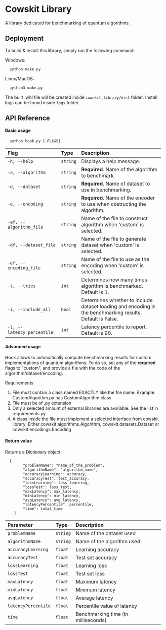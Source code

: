 
# Cowskit Library

A library dedicated for benchmarking of quantum algorithms.




## Deployment

To build & install this library, simply run the following command:

Windows:
```bash
  python make.py
```
Linux/MacOS:
```bash
  python3 make.py
```

The built .whl file will be created inside `cowskit_library/dist` folder.
Install logs can be found inside `logs` folder.
## API Reference

#### Basic usage

```http
  python hook.py [-FLAGS]
```

| Flag      | Type     | Description                |
| :-------- | :------- | :------------------------- |
| `-h, --help` | `string` | Displays a help message. |
| `-a, --algorithm` | `string` | **Required**. Name of the algorithm to benchmark. |
| `-d, --dataset` | `string` | **Required**. Name of dataset to use in benchmarking. |
| `-e, --encoding` | `string` | **Required**. Name of the encoder to use when costructing the algorithm. |
| `-af, --algorithm_file` | `string` | Name of the file to construct algorithm when 'custom' is selected. |
| `-df, --dataset_file` | `string` | Name of the file to generate dataset when 'custom' is selected. |
| `-ef, --encoding_file` | `string` | Name of the file to use as the encoding when 'custom' is selected. |
| `-t, --tries` | `int` | Determines how many times algorithm is benchmarked. Default is 1. |
| `-i, --include_all` | `bool` | Determines whether to include dataset loading and encoding in the benchmarking results. Default is False. |
| `-l, --latency_percentile` | `int` | Latency percentile to report. Default is 90. |
#### Advanced usage
Hook allows to automatically compute benchmarking results for custom implementations of quantum algorithms.
To do so, set any of the **required** flags to "custom", and provide a file with the code of the algorithm/dataset/encoding.

Requirements:
1. File must contain a class named EXACTLY like the file name. Example: CustomAlgorithm.py has CustomAlgorithm class
2. File must be of .py extension
3. Only a selected amount of external libraries are available. See the list in requirements.py
4. A class inside the file must implement a selected interface from cowskit library. Either cowskit.algorithms.Algorithm, cowskit.datasets.Dataset or cowskit.encodings.Encoding

#### Return value

Returns a Dictionary object:
```http
  {
        "problemName": "name_of_the_problem",
        "algorithmName": "algorithm_name",
        "accuracyLearning": accuracy,
        "accuracyTest": test_accuracy,
        "lossLearning": loss_learning,
        "lossTest": loss_test,
        "maxLatency": max_latency,
        "minLatency": min_latency,
        "avgLatency": avg_latency,
        "latencyPercentile": percentile,
        "time": total_time
    }
```

| Parameter | Type     | Description                       |
| :-------- | :------- | :-------------------------------- |
| `problemName`      | `string` | Name of the dataset used |
| `algorithmName`      | `string` | Name of the algorithm used |
| `accuracyLearning`      | `float` | Learning accuracy |
| `accuracyTest`      | `float` | Test set accuracy |
| `lossLearning`      | `float` | Learning loss |
| `lossTest`      | `float` | Test set loss |
| `maxLatency`      | `float` | Maximum latency |
| `minLatency`      | `float` | Minimum latency |
| `avgLatency`      | `float` | Average latency |
| `latencyPercentile`      | `float` | Percentile value of latency |
| `time`      | `float` | Benchmarking time (in milliseconds) |










